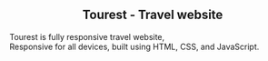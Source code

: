 <h2 align="center">Tourest - Travel website</h2>

  <span align="center">Tourest is fully responsive travel website, <br />Responsive for all devices, built using HTML, CSS, and JavaScript.<span>